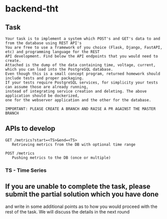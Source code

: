# backend-tht

## Task
```
Your task is to implement a system which POST's and GET's data to and from the database using REST API's
You are free to use a framework of you choice (Flask, Django, FastAPI, etc) and programming language for the REST
API development. Find below the API endpoints that you would need to create.
Attached is the dump of the data containing time, voltage, current, which you can load into the PostgreSQL database.
Even though this is a small concept program, returned homework should include tests and proper packaging. 
If your tests require PostgreSQL services, for simplicity your tests can assume those are already running,
instead of integrating service creation and deleting. The above application should be dockerized, 
one for the webserver application and the other for the database.

IMPORTANT: PLEASE CREATE A BRANCH AND RAISE A PR AGAINST THE MASTER BRANCH
```

## APIs to develop

```
GET /metrics?start=<TS>&end=<TS>
   Retrieving metrics from the DB with optional time range
```

```
POST /metrics
   Pushing metrics to the DB (once or multiple) 
```

### TS - Time Series

## If you are unable to complete the task, please submit the partial solution which you have done
and write in some additional points as to how you would proceed with the rest of the task.
We will discuss the details in the next round

